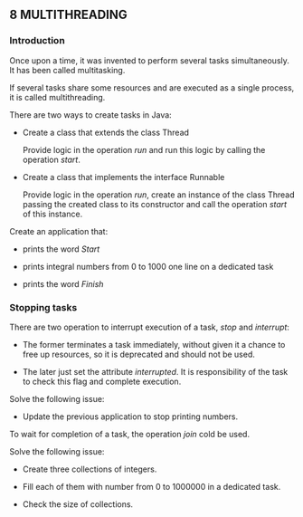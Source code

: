 ## 8 MULTITHREADING

### Introduction

Once upon a time, it was invented to perform several tasks simultaneously. It
has been called multitasking.

If several tasks share some resources and are executed as a single process, it
is called multithreading.

There are two ways to create tasks in Java:

- Create a class that extends the class Thread

  Provide logic in the operation *run* and run this logic by calling the
  operation *start*.

- Create a class that implements the interface Runnable

  Provide logic in the operation *run*, create an instance of the class Thread
  passing the created class to its constructor and call the operation *start* of
  this instance.

Create an application that:

- prints the word *Start*

- prints integral numbers from 0 to 1000 one line on a dedicated task

- prints the word *Finish*

### Stopping tasks

There are two operation to interrupt execution of a task, *stop* and
*interrupt*:

- The former terminates a task immediately, without given it a chance to free
  up resources, so it is deprecated and should not be used.

- The later just set the attribute *interrupted*. It is responsibility of the
  task to check this flag and complete execution.

Solve the following issue:

- Update the previous application to stop printing numbers.

To wait for completion of a task, the operation *join* cold be used.

Solve the following issue:

- Create three collections of integers.

- Fill each of them with number from 0 to 1000000 in a dedicated task.

- Check the size of collections.
